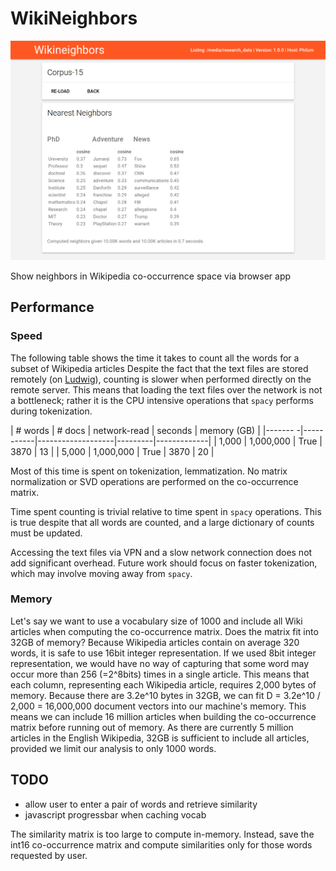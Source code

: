 # WikiNeighbors

![Example Screenshot](example.png)

Show neighbors in Wikipedia co-occurrence space via browser app

## Performance

### Speed

The following table shows the time it takes to count all the words for a subset of Wikipedia articles
Despite the fact that the text files are stored remotely (on [Ludwig](https://github.com/phueb/Ludwig)), counting is slower when performed directly on the remote server.
This means that loading the text files over the network is not a bottleneck;
 rather it is the CPU intensive operations that `spacy` performs during tokenization.


| # words |  # docs   | network-read      | seconds | memory (GB) |
|------- -|-----------|-------------------|---------|-------------|
|   1,000 | 1,000,000 | True              |    3870 |          13 |
|   5,000 | 1,000,000 | True              |    3870 |          20 |

Most of this time is spent on tokenization, lemmatization.
No matrix normalization or SVD operations are performed on the co-occurrence matrix.

Time spent counting is trivial relative to time spent in `spacy` operations.
This is true despite that all words are counted, and a large dictionary of counts must be updated.

Accessing the text files via VPN and a slow network connection does not add significant overhead.
Future work should focus on faster tokenization, which may involve moving away from `spacy`. 

### Memory

Let's say we want to use a vocabulary size of 1000 and include all Wiki articles when computing the co-occurrence matrix.
Does the matrix fit into 32GB of memory?
Because Wikipedia articles contain on average 320 words, it is safe to use 16bit integer representation.
If we used 8bit integer representation, we would have no way of capturing that some word may occur more than 256 (=2^8bits) times in a single article.
This means that each column, representing each Wikipedia article, requires 2,000 bytes of memory. 
Because there are 3.2e^10 bytes in 32GB, we can fit D = 3.2e^10 / 2,000 = 16,000,000 document vectors into our machine's memory. 
This means we can include 16 million articles when building the co-occurrence matrix before running out of memory.
As there are currently 5 million articles in the English Wikipedia, 32GB is sufficient to include all articles, provided we limit our analysis to only 1000 words.

## TODO

* allow user to enter a pair of words and retrieve similarity
* javascript progressbar when caching vocab

The similarity matrix is too large to compute in-memory.
Instead, save the int16 co-occurrence matrix and compute similarities only for those words requested by user. 
